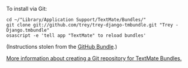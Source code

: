 To install via Git:

    cd ~/"Library/Application Support/TextMate/Bundles/"
    git clone git://github.com/trey/trey-django-tmbundle.git "Trey - Django.tmbundle"
    osascript -e 'tell app "TextMate" to reload bundles'

(Instructions stolen from the [GitHub Bundle](http://github.com/drnic/github-tmbundle/tree/master).)

[More information about creating a Git repository for TextMate Bundles.](http://solutions.treypiepmeier.com/2008/06/23/textmate-bundle-on-github/)

